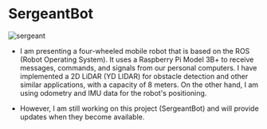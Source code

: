 # SergeantBot

![sergeant](https://user-images.githubusercontent.com/76758539/218219966-3062c0c6-14c3-433d-a5b8-47d4fc5b0ce7.jpg)

* I am presenting a four-wheeled mobile robot that is based on the ROS (Robot Operating System). It uses a Raspberry Pi Model 3B+ to receive messages, commands, and signals from our personal computers. I have implemented a 2D LiDAR (YD LIDAR) for obstacle detection and other similar applications, with a capacity of 8 meters. On the other hand, I am using odometry and IMU data for the robot's positioning.

* However, I am still working on this project (SergeantBot) and will provide updates when they become available.


